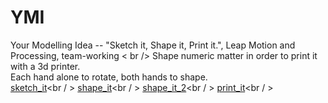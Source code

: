 # YMI
Your Modelling Idea -- "Sketch it, Shape it, Print it.", Leap Motion and Processing, team-working < br />
Shape numeric matter in order to print it with a 3d printer. <br />
Each hand alone to rotate, both hands to shape. <br />
[sketch_it](https://raw.github.com/nakatcha/YMI/master/sketch_it.png)<br / >
[shape_it](https://raw.github.com/nakatcha/YMI/master/shape_it.png)<br / >
[shape_it_2](https://raw.github.com/nakatcha/YMI/master/shape_it_2.png)<br / >
[print_it](https://raw.github.com/nakatcha/YMI/master/print_it.png)<br / >
